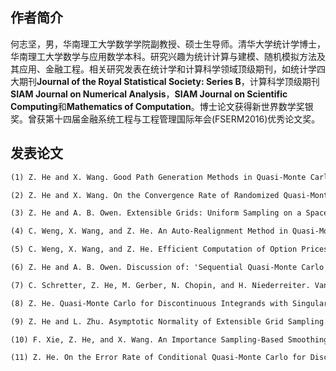 ## 作者简介

何志坚，男，华南理工大学数学学院副教授、硕士生导师。清华大学统计学博士，华南理工大学数学与应用数学本科。研究兴趣为统计计算与建模、随机模拟方法及其应用、金融工程。相关研究发表在统计学和计算科学领域顶级期刊，如统计学四大期刊**Journal of the Royal Statistical Society: Series B**，计算科学顶级期刊**SIAM Journal on Numerical Analysis**，**SIAM Journal on Scientific Computing**和**Mathematics of Computation**。博士论文获得新世界数学奖银奖。曾获第十四届金融系统工程与工程管理国际年会(FSERM2016)优秀论文奖。


## 发表论文

```markdown
(1) Z. He and X. Wang. Good Path Generation Methods in Quasi-Monte Carlo for Pricing Financial Derivatives, SIAM Journal on Scientific Computing, 36 (2), B171-B197, 2014. 

(2) Z. He and X. Wang. On the Convergence Rate of Randomized Quasi-Monte Carlo for Discontinuous Functions, SIAM Journal on Numerical Analysis, 53 (5), 2488-2503, 2015. 

(3) Z. He and A. B. Owen. Extensible Grids: Uniform Sampling on a Space-Filling Curve,Journal of the Royal Statistical Society: Series B, 78 (4), 917-931, 2016. 

(4) C. Weng, X. Wang, and Z. He. An Auto-Realignment Method in Quasi-Monte Carlo for Pricing Financial Derivatives with Jump Structures,European Journal of Operational Research, 254 (1), 304-311, 2016.

(5) C. Weng, X. Wang, and Z. He. Efficient Computation of Option Prices and Greeks by Quasi-Monte Carlo Method with Smoothing and Dimension reduction, SIAM Journal on Scientific Computing, 39 (2), B298-B322, 2017. 

(6) Z. He and A. B. Owen. Discussion of: 'Sequential Quasi-Monte Carlo' by M. Gerber and N. Chopin, Journal of the Royal Statistical Society: Series B, 77 (3), 563-564, 2015. 

(7) C. Schretter, Z. He, M. Gerber, N. Chopin, and H. Niederreiter. Van der Corput and Golden Ratio Sequences Along the Hilbert Space-Filling Curve,Proceedings of the MCQMC 2014 conference, R. Cools and D. Nuyens (Eds.), 531-544, 2016. 

(8) Z. He. Quasi-Monte Carlo for Discontinuous Integrands with Singularities along the Boundary of the Unit Cube. Mathematics of Computation, 87 (314), 2857-2870, 2018.

(9) Z. He and L. Zhu. Asymptotic Normality of Extensible Grid Sampling.Statistics and Computing, 29 (1), 53-65, 2019. 

(10) F. Xie, Z. He, and X. Wang. An Importance Sampling-Based Smoothing Approach for Quasi-Monte Carlo Simulation of Barrier Options. European Journal of Operational Research, 274 (2), 759-772, 2019. 

(11) Z. He. On the Error Rate of Conditional Quasi-Monte Carlo for Discontinuous Functions. SIAM Journal on Numerical Analysis, 57(2), 854-874, 2019. 

```
